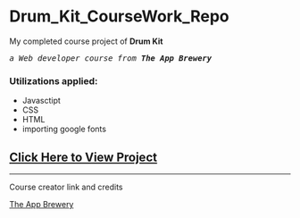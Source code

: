 # Drum_Kit_CourseWork_Repo

<p>My completed course project of <b>Drum Kit</b> <br>
<pre><i>a Web developer course from <b>The App Brewery</b></i></pre></p>

<h3>Utilizations applied:</h3>
 <ul>
  <li> Javasctipt</li>
  <li> CSS</li>
  <li> HTML</li>
  <li> importing google fonts</li>
</ul>

<a href="https://jimbrayrcp.github.io/Drum_Kit_CourseWork_Repo/"><h2>Click Here to View Project</h2></a>

<hr>

Course creator link and credits

<a href="https://www.appbrewery.co">The App Brewery</a>
